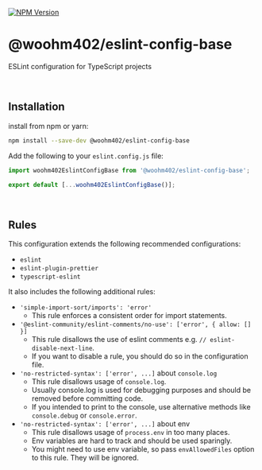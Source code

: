 [![NPM Version](https://img.shields.io/npm/v/%40woohm402%2Feslint-config-base)](https://www.npmjs.com/package/@woohm402/eslint-config-base)

# @woohm402/eslint-config-base

ESLint configuration for TypeScript projects

<br />

## Installation

install from npm or yarn:

```sh
npm install --save-dev @woohm402/eslint-config-base
```

Add the following to your `eslint.config.js` file:

```js
import woohm402EslintConfigBase from '@woohm402/eslint-config-base';

export default [...woohm402EslintConfigBase()];
```

<br />

## Rules

This configuration extends the following recommended configurations:

- `eslint`
- `eslint-plugin-prettier`
- `typescript-eslint`

It also includes the following additional rules:

- `'simple-import-sort/imports': 'error'`
  - This rule enforces a consistent order for import statements.
- `'@eslint-community/eslint-comments/no-use': ['error', { allow: [] }]`
  - This rule disallows the use of eslint comments e.g. `// eslint-disable-next-line`.
  - If you want to disable a rule, you should do so in the configuration file.
- `'no-restricted-syntax': ['error', ...]` about `console.log`
  - This rule disallows usage of `console.log`.
  - Usually console.log is used for debugging purposes and should be removed before committing code.
  - If you intended to print to the console, use alternative methods like `console.debug` or `console.error`.
- `'no-restricted-syntax': ['error', ...]` about env
  - This rule disallows usage of `process.env` in too many places.
  - Env variables are hard to track and should be used sparingly.
  - You might need to use env variable, so pass `envAllowedFiles` option to this rule. They will be ignored.
